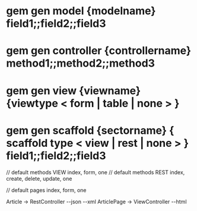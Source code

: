 

# gem gen model {modelname} field1;;field2;;field3

# gem gen controller {controllername} method1;;method2;;method3

# gem gen view {viewname} {viewtype < form | table | none > }

# gem gen scaffold {sectorname} { scaffold type < view | rest | none > } field1;;field2;;field3



// default methods VIEW     index, form, one
// default methods REST     index, create, delete, update, one

// default pages  index, form, one


Article     ->    RestController --json --xml
ArticlePage ->    ViewController --html